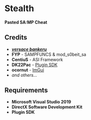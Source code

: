 # Stealth
<h4>Pasted SA:MP Cheat</h4>

## Credits	
* ***[versace bankeru](https://www.youtube.com/user/gabriel200212)***	
* **FYP** - SAMPFUNCS & mod_s0beit_sa	
* **CentiuS** - ASI Framework	
* **DK22Pac** - [Plugin SDK](https://github.com/DK22Pac/plugin-sdk)	
* **ocornut** - [ImGui](https://github.com/ocornut/imgui)	
* *and others...*	

## Requirements	
* **Microsoft Visual Studio 2019**	
* **DirectX Software Development Kit**	
* **Plugin SDK**
